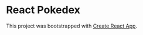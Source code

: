 # React Pokedex


This project was bootstrapped with [Create React App](https://github.com/facebookincubator/create-react-app).
